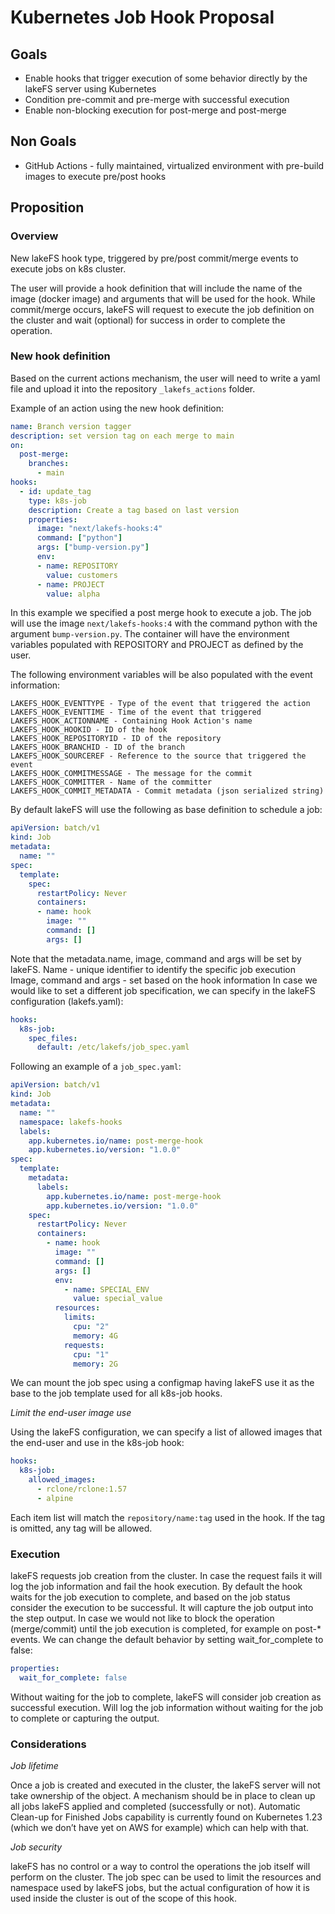# Kubernetes Job Hook Proposal

## Goals

- Enable hooks that trigger execution of some behavior directly by the lakeFS server using Kubernetes
- Condition pre-commit and pre-merge with successful execution
- Enable non-blocking execution for post-merge and post-merge


## Non Goals

- GitHub Actions - fully maintained, virtualized environment with pre-build images to execute pre/post hooks


## Proposition

### Overview

New lakeFS hook type, triggered by pre/post commit/merge events to execute jobs on k8s cluster.

The user will provide a hook definition that will include the name of the image (docker image) and arguments that will be used for the hook.
While commit/merge occurs, lakeFS will request to execute the job definition on the cluster and wait (optional) for success in order to complete the operation.

### New hook definition

Based on the current actions mechanism, the user will need to write a yaml file and upload it into the repository `_lakefs_actions` folder.

Example of an action using the new hook definition:

```yaml
name: Branch version tagger
description: set version tag on each merge to main
on:
  post-merge:
    branches:
      - main
hooks:
  - id: update_tag
    type: k8s-job
    description: Create a tag based on last version
    properties:
      image: "next/lakefs-hooks:4"
      command: ["python"]
      args: ["bump-version.py"]
      env:
      - name: REPOSITORY
        value: customers
      - name: PROJECT
        value: alpha
```

In this example we specified a post merge hook to execute a job. The job will use the image `next/lakefs-hooks:4` with the command python with the argument `bump-version.py`.
The container will have the environment variables populated with REPOSITORY and PROJECT as defined by the user.

The following environment variables will be also populated with the event information:

```
LAKEFS_HOOK_EVENTTYPE - Type of the event that triggered the action
LAKEFS_HOOK_EVENTTIME - Time of the event that triggered
LAKEFS_HOOK_ACTIONNAME - Containing Hook Action's name
LAKEFS_HOOK_HOOKID - ID of the hook
LAKEFS_HOOK_REPOSITORYID - ID of the repository
LAKEFS_HOOK_BRANCHID - ID of the branch
LAKEFS_HOOK_SOURCEREF - Reference to the source that triggered the event
LAKEFS_HOOK_COMMITMESSAGE - The message for the commit
LAKEFS_HOOK_COMMITTER - Name of the committer
LAKEFS_HOOK_COMMIT_METADATA - Commit metadata (json serialized string)
```

By default lakeFS will use the following as base definition to schedule a job:

```yaml
apiVersion: batch/v1
kind: Job
metadata:
  name: ""
spec:
  template:
    spec:
      restartPolicy: Never
      containers:
      - name: hook
        image: ""
        command: []
        args: []
```

Note that the metadata.name, image, command and args will be set by lakeFS.
Name - unique identifier to identify the specific job execution
Image, command and args - set based on the hook information
In case we would like to set a different job specification, we can specify in the lakeFS configuration (lakefs.yaml):

```yaml
hooks:
  k8s-job:
    spec_files:
      default: /etc/lakefs/job_spec.yaml
```

Following an example of a `job_spec.yaml`:

```yaml
apiVersion: batch/v1
kind: Job
metadata:
  name: ""
  namespace: lakefs-hooks
  labels:
    app.kubernetes.io/name: post-merge-hook
    app.kubernetes.io/version: "1.0.0"
spec:
  template:
    metadata:
      labels:
        app.kubernetes.io/name: post-merge-hook
        app.kubernetes.io/version: "1.0.0"
    spec:
      restartPolicy: Never
      containers:
        - name: hook
          image: ""
          command: []
          args: []
          env:
            - name: SPECIAL_ENV
              value: special_value
          resources:
            limits:
              cpu: "2"
              memory: 4G
            requests:
              cpu: "1"
              memory: 2G
```

We can mount the job spec using a configmap having lakeFS use it as the base to the job template used for all k8s-job hooks.

*Limit the end-user image use*

Using the lakeFS configuration, we can specify a list of allowed images that the end-user and use in the k8s-job hook:

```yaml
hooks:
  k8s-job:
    allowed_images:
      - rclone/rclone:1.57
      - alpine
```

Each item list will match the `repository/name:tag` used in the hook.
If the tag is omitted, any tag will be allowed.

### Execution

lakeFS requests job creation from the cluster.  In case the request fails it will log the job information and fail the hook execution.
By default the hook waits for the job execution to complete, and based on the job status consider the execution to be successful.
It will capture the job output into the step output.
In case we would not like to block the operation (merge/commit) until the job execution is completed, for example on post-* events. We can change the default behavior by setting wait_for_complete to false:

```yaml
properties:
  wait_for_complete: false
```

Without waiting for the job to complete, lakeFS will consider job creation as successful execution. Will log the job information without waiting for the job to complete or capturing the output.

### Considerations

*Job lifetime*

Once a job is created and executed in the cluster, the lakeFS server will not take ownership of the object. A mechanism should be in place to clean up all jobs lakeFS applied and completed (successfully or not).
Automatic Clean-up for Finished Jobs capability is currently found on Kubernetes 1.23 (which we don’t have yet on AWS for example) which can help with that.

*Job security*

lakeFS has no control or a way to control the operations the job itself will perform on the cluster. The job spec can be used to limit the resources and namespace used by lakeFS jobs, but the actual configuration of how it is used inside the cluster is out of the scope of this hook.
